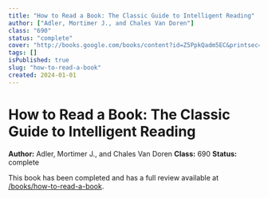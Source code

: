 ```yaml
---
title: "How to Read a Book: The Classic Guide to Intelligent Reading"
author: ["Adler, Mortimer J., and Chales Van Doren"]
class: "690"
status: "complete"
cover: "http://books.google.com/books/content?id=Z5PpkQadm5EC&printsec=frontcover&img=1&zoom=1&edge=curl&source=gbs_api"
tags: []
isPublished: true
slug: "how-to-read-a-book"
created: 2024-01-01
---
```


# How to Read a Book: The Classic Guide to Intelligent Reading

**Author:** Adler, Mortimer J., and Chales Van Doren
**Class:** 690
**Status:** complete

This book has been completed and has a full review available at [/books/how-to-read-a-book](/books/how-to-read-a-book).